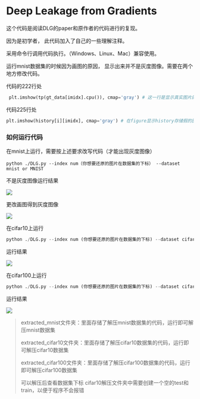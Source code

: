 # Deep Leakage from Gradients

这个代码是阅读DLG的paper和原作者的代码进行的复现。

因为是初学者， 此代码加入了自己的一些理解注释。

采用命令行调用代码执行。（Windows、Linux、Mac）兼容使用。

运行mnist数据集的时候因为画图的原因， 显示出来并不是灰度图像。需要在两个地方修改代码。

代码的222行处

```python
 plt.imshow(tp(gt_data[imidx].cpu()), cmap='gray') # 这一行是显示真实图片的意思
```



代码225行处

```python
plt.imshow(history[i][imidx], cmap='gray') # 在figure显示history存储假的图片数据
```



### 如何运行代码

在mnist上运行，需要按上述要求改写代码（才能出现灰度图像）

```shell
python ./DLG.py --index num（你想要还原的图片在数据集的下标） --dataset mnist or MNIST
```

不是灰度图像运行结果

![](https://cdn.jsdelivr.net/gh/Lyli724/Blogs_image@master/uPic/DLG_on_[0]_00000.png)

更改画图得到灰度图像

![](https://cdn.jsdelivr.net/gh/Lyli724/Blogs_image@master/uPic/DLG_on_[1000]_01000.png)

在cifar10上运行

```python
python ./DLG.py --index num (你想要还原的图片在数据集的下标) --dataset cifar10 or CIFAR10
```

运行结果

![](https://cdn.jsdelivr.net/gh/Lyli724/Blogs_image@master/uPic/DLG_on_[100]_00100.png)

在cifar100上运行

```python
python ./DLG.py --index num (你想要还原的图片在数据集的下标) --dataset cifar100 or CIFAR100
```

运行结果

![](https://cdn.jsdelivr.net/gh/Lyli724/Blogs_image@master/uPic/DLG_on_[1]_00001.png)

>  extracted_mnist文件夹：里面存储了解压mnist数据集的代码，运行即可解压mnist数据集
>
> extracted_cifar10文件夹：里面存储了解压cifar10数据集的代码，运行即可解压cifar10数据集
>
> extracted_cifar100文件夹：里面存储了解压cifar100数据集的代码，运行即可解压cifar100数据集
>
> 可以解压后查看数据集下标
>cifar10解压文件夹中需要创建一个空的test和train，以便于程序不会报错










